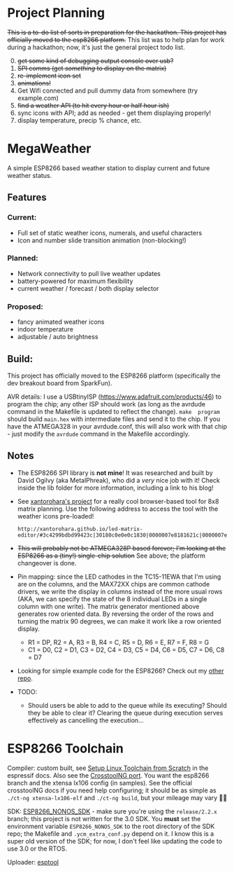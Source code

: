 # Project Planning

~~This is a to-do list of sorts in preparation for the hackathon. This project has officially moved to
the esp8266 platform.~~ This list was to help plan for work during a hackathon; now, it's just the
general project todo list.

0. ~~get some kind of debugging output console over usb?~~
1. ~~SPI comms (get *something* to display on the matrix)~~
2. ~~re-implement icon set~~
3. ~~animations!~~
4. Get Wifi connected and pull dummy data from somewhere (try example.com)
5. ~~find a weather API (to hit every hour or half hour ish)~~
6. sync icons with API; add as needed - get them displaying properly!
7. display temperature, precip % chance, etc.

# MegaWeather

A simple ESP8266 based weather station to display current and future weather status.

## Features

### Current:

* Full set of static weather icons, numerals, and useful characters
* Icon and number slide transition animation (non-blocking!)

### Planned:

* Network connectivity to pull live weather updates
* battery-powered for maximum flexibility
* current weather / forecast / both display selector

### Proposed:

* fancy animated weather icons
* indoor temperature
* adjustable / auto brightness

## Build:

This project has officially moved to the ESP8266 platform (specifically the dev breakout board from
SparkFun).

AVR details:
I use a USBtinyISP (https://www.adafruit.com/products/46) to program the chip; any other ISP should
work (as long as the avrdude command in the Makefile is updated to reflect the change). `make 
program` should build `main.hex` with intermediate files and send it to the chip. If you have the
ATMEGA328 in your avrdude.conf, this will also work with that chip - just modify the `avrdude`
command in the Makefile accordingly.

## Notes

* The ESP8266 SPI library is **not mine**! It was researched and built by David Ogilvy (aka 
  MetalPhreak), who did a *very* nice job with it! Check inside the lib folder for more
  information, including a link to his blog!

* See [xantorohara's project](https://github.com/xantorohara/led-matrix-editor) for a really cool
  browser-based tool for 8x8 matrix planning. Use the following address to access the
  tool with the weather icons pre-loaded!

      http://xantorohara.github.io/led-matrix-editor/#3c4299bdbd99423c|30180c0e0e0c1830|0000007e8181621c|0000007ed5ab761c|0000007effff7e1c|8452087effff7e1c|a524e71818e724a5|7e01e61060fc020c|aa55aa55aa55aa55

* ~~This will probably not be ATMEGA328P based forever; I'm looking at the ESP8266 as a (tiny!)
  single-chip solution~~ See above; the platform changeover is done.

* Pin mapping: since the LED cathodes in the TC15-11EWA that I'm using are on the columns, and the
  MAX72XX chips are common cathode drivers, we write the display in columns instead of the more
  usual rows (AKA, we can specify the state of the 8 individual LEDs in a single column with one
  write). The matrix generator mentioned above generates row oriented data. By reversing the order of
  the rows and turning the matrix 90 degrees, we can make it work like a row oriented display.
    * R1 = DP, R2 = A, R3 = B, R4 = C, R5 = D, R6 = E, R7 = F, R8 = G
    * C1 = D0, C2 = D1, C3 = D2, C4 = D3, C5 = D4, C6 = D5, C7 = D6, C8 = D7

* Looking for simple example code for the ESP8266? Check out my [other
  repo](https://github.com/npiscitello/esp8266_resources).

* TODO:
  * Should users be able to add to the queue while its executing? Should they be able to clear it?
    Clearing the queue during execution serves effectively as cancelling the execution...

# ESP8266 Toolchain

Compiler: custom built, see [Setup Linux Toolchain from Scratch](
https://docs.espressif.com/projects/esp-idf/en/latest/get-started/linux-setup-scratch.html)
in the espressif docs. Also see the 
[CrosstoolNG port](https://github.com/espressif/crosstool-NG/tree/esp8266-1.22.x). You want
the esp8266 branch and the xtensa lx106 config (in samples). See the official crosstoolNG docs if 
you need help configuring; it should be as simple as `./ct-ng xtensa-lx106-elf` 
and `./ct-ng build`, but your mileage may vary 🤷‍♀️

SDK:
[ESP8266_NONOS_SDK](https://github.com/espressif/ESP8266_NONOS_SDK/tree/release/v2.2.x) -
 make sure you're using the `release/2.2.x` branch; this project is not written
 for the 3.0 SDK. You **must** set the environment variable `ESP8266_NONOS_SDK`
 to the root directory of the SDK repo; the Makefile and `.ycm_extra_conf.py`
 depend on it. I know this is a super old version of the SDK; for now, I don't
 feel like updating the code to use 3.0 or the RTOS.

Uploader: [esptool](https://github.com/espressif/esptool)
